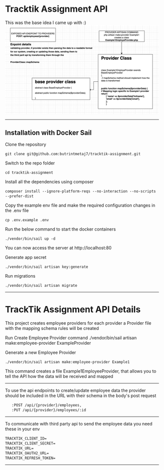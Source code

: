 # Tracktik Assignment API

This was the base idea I came up with :)
![Alt Text](public/design_api.png)

----------

## Installation with Docker Sail

Clone the repository

    git clone git@github.com:butrintmetaj7/tracktik-assignment.git

Switch to the repo folder

    cd tracktik-assignment

Install all the dependencies using composer

    composer install --ignore-platform-reqs --no-interaction --no-scripts --prefer-dist

Copy the example env file and make the required configuration changes in the .env file

    cp .env.example .env

Run the below command to start the docker containers

    ./vendor/bin/sail up -d

You can now access the server at http://localhost:80

Generate app secret
    
    ./vendor/bin/sail artisan key:generate

Run migrations

    ./vendor/bin/sail artisan migrate

---------

# TrackTik Assignment API Details

This project creates employee providers for each provider a Provider file with the mapping schema rules will be created

Run Create Employee Provider command
./vendor/bin/sail artisan make:employee-provider ExampleProvider


Generate a new Employee Provider

    ./vendor/bin/sail artisan make:employee-provider Example1

This command creates a file Example1EmployeeProvider,
that allows you to tell the API how the data will be received and mapped

----------

To use the api endpoints to create/update employee data the provider should be included in the URL with their schema in the body's post request

       :POST /api/{provider}/employees,  
       :PUT /api/{provider}/employees/:id
----------

To communicate with third party api to send the employee data you need these in your env

    TRACKTIK_CLIENT_ID=
    TRACKTIK_CLIENT_SECRET=
    TRACKTIK_URL=
    TRACKTIK_OAUTH2_URL=
    TRACKTIK_REFRESH_TOKEN=

----------
